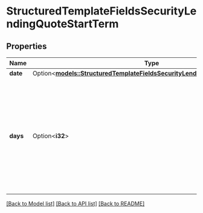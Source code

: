 # StructuredTemplateFieldsSecurityLendingQuoteStartTerm

## Properties

Name | Type | Description | Notes
------------ | ------------- | ------------- | -------------
**date** | Option<[**models::StructuredTemplateFieldsSecurityLendingQuoteStartTermDate**](structured_template_fields_security_lending_quote_start_term_date.md)> |  | [optional]
**days** | Option<**i32**> | The term number of days. When used as a start term, it is number of days after the contract is signed. As an end term, it is a duration of the contract. | [optional]

[[Back to Model list]](../README.md#documentation-for-models) [[Back to API list]](../README.md#documentation-for-api-endpoints) [[Back to README]](../README.md)



